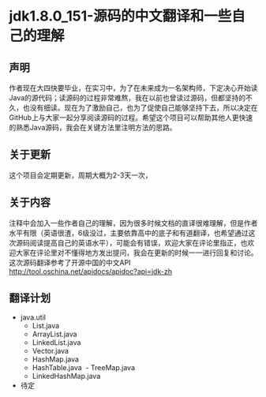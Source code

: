 # jdk1.8.0_151-源码的中文翻译和一些自己的理解

## 声明
作者现在大四快要毕业，在实习中，为了在未来成为一名架构师，下定决心开始读Java的源代码；读源码的过程非常难熬，我在以前也曾读过源码，但都坚持的不久，也没有细读。现在为了激励自己，也为了促使自己能够坚持下去，所以决定在GitHub上与大家一起分享阅读源码的过程。希望这个项目可以帮助其他人更快速的熟悉Java源码，我会在关键方法里注明方法的思路。
## 关于更新
这个项目会定期更新，周期大概为2-3天一次，
## 关于内容
注释中会加入一些作者自己的理解，因为很多时候文档的直译很难理解，但是作者水平有限（英语很渣，6级没过，主要依靠高中的底子和有道翻译，也希望通过这次源码阅读提高自己的英语水平），可能会有错误，欢迎大家在评论里指正，也欢迎大家在评论里对不懂得地方发出提问，我会在更新的时候一一进行回复和讨论。
这次源码翻译参考了开源中国的中文API http://tool.oschina.net/apidocs/apidoc?api=jdk-zh 
## 翻译计划
- java.util
  - List.java
  - ArrayList.java
  - LinkedList.java
  - Vector.java
  - HashMap.java
  - HashTable.java
  - TreeMap.java
  - LinkedHashMap.java
 - 待定

